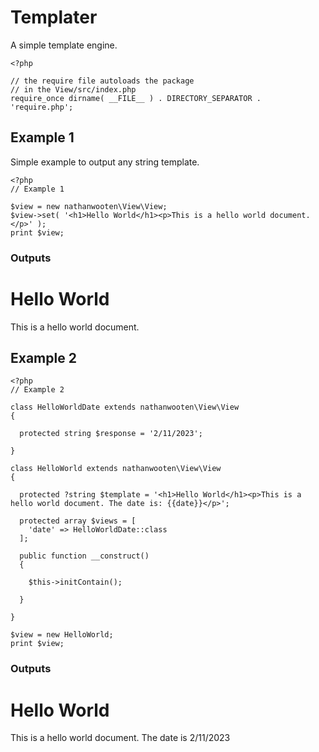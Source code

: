 # Templater
A simple template engine.

```
<?php

// the require file autoloads the package
// in the View/src/index.php
require_once dirname( __FILE__ ) . DIRECTORY_SEPARATOR . 'require.php';
```

## Example 1

Simple example to output any string template.

```
<?php
// Example 1

$view = new nathanwooten\View\View;
$view->set( '<h1>Hello World</h1><p>This is a hello world document.</p>' );
print $view;
```

### Outputs

<h1>Hello World</h1>

This is a hello world document.

## Example 2

```
<?php
// Example 2

class HelloWorldDate extends nathanwooten\View\View
{

  protected string $response = '2/11/2023';

}

class HelloWorld extends nathanwooten\View\View
{

  protected ?string $template = '<h1>Hello World</h1><p>This is a hello world document. The date is: {{date}}</p>';

  protected array $views = [
    'date' => HelloWorldDate::class
  ];

  public function __construct()
  {

    $this->initContain();

  }

}

$view = new HelloWorld;
print $view;
```

### Outputs

<h1>Hello World</h1>

This is a hello world document. The date is 2/11/2023
